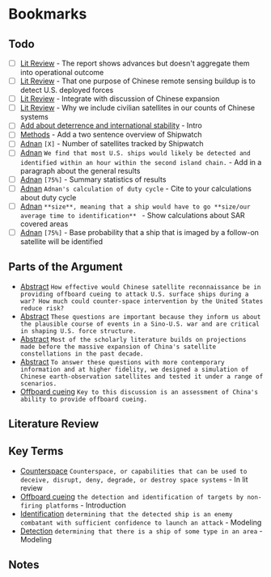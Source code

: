 # Bookmarks

## Todo
- [ ] [Lit Review](./draft.md#L42) - The report shows advances but doesn't aggregate them into operational outcome
- [ ] [Lit Review](./draft.md#L44) - That one purpose of Chinese remote sensing buildup is to detect U.S. deployed forces
- [ ] [Lit Review](./draft.md#L46) - Integrate with discussion of Chinese expansion
- [ ] [Lit Review](./draft.md#L83) - Why we include civilian satellites in our counts of Chinese systems
- [ ] [Add about deterrence and international stability](./draft.md#L18) - Intro
- [ ] [Methods](./draft.md#L20) - Add a two sentence overview of Shipwatch
- [ ] [Adnan](./draft.md#L33:229-232) `[X]` - Number of satellites tracked by Shipwatch
- [ ] [Adnan](./draft.md#L35:0-115) `We find that most U.S. ships would likely be detected and identified within an hour within the second island chain.` - Add in a paragraph about the general results
- [ ] [Adnan](./draft.md#L35:134-139) `[75%]` - Summary statistics of results
- [ ] [Adnan](./draft.md#L149:385-418) `Adnan's calculation of duty cycle` - Cite to your calculations about duty cycle
- [ ] [Adnan](./draft.md#L159:2428-2519) `**size**, meaning that a ship would have to go **size/our average time to identification** ` - Show calculations about SAR covered areas
- [ ] [Adnan](./draft.md#L159:2575-2580) `[75%]` - Base probability that a ship that is imaged by a follow-on satellite will be identified

## Parts of the Argument
- [Abstract](./draft.md#L8:0-239) `How effective would Chinese satellite reconnaissance be in providing offboard cueing to attack U.S. surface ships during a war? How much could counter-space intervention by the United States reduce risk?`
- [Abstract](./draft.md#L8:240-398) `These questions are important because they inform us about the plausible course of events in a Sino-U.S. war and are critical in shaping U.S. force structure.`
- [Abstract](./draft.md#L8:399-543) `Most of the scholarly literature builds on projections made before the massive expansion of China's satellite constellations in the past decade.`
- [Abstract](./draft.md#L8:544-735) `To answer these questions with more contemporary information and at higher fidelity, we designed a simulation of Chinese earth-observation satellites and tested it under a range of scenarios.`
- [Offboard cueing](./draft.md#L8:399-485) `Key to this discussion is an assessment of China's ability to provide offboard cueing.`

## Literature Review
<!-- No bookmarks yet -->

## Key Terms
- [Counterspace](./draft.md#L79:0-107) `Counterspace, or capabilities that can be used to deceive, disrupt, deny, degrade, or destroy space systems` - In lit review
- [Offboard cueing](./draft.md#L27:41-161) `the detection and identification of targets by non-firing platforms` - Introduction
- [Identification](./draft.md#L87:232-334) `determining that the detected ship is an enemy combatant with sufficient confidence to launch an attack` - Modeling
- [Detection](./draft.md#L87:133-189) `determining that there is a ship of some type in an area` - Modeling

## Notes
<!-- No bookmarks yet -->

